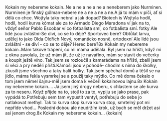 Kokain my nebereme kokain..Ne a ne a ne a ne a neneberem jako Nurminen.
Nurminen je finský gólman-nebere ne a ne a ne a ne.A já to mám v píči, ať si dělá co chce.
Wojtyla taky nebral a jak dopad?
Biotech is Wojtyla hodil, hodil, hodil kurva kómat
ale za to Armado Diego Maradona ví jak na to, vždyť seňor Pablo Escobar ví co fotbalista smí, co
fotbalista smí.
fotky
Ale lidé jsou zvláštní-Se diví, co se to děje? Sportovec bere?
Obtůlat larvu, udělej to jako Olda
Oldřich Nový, romanticko nosně, ortodoxní
Ale lidé jsou zvláštní - se diví - co se to děje?
Herec bere?8x
Kokain my nebereme kokain..Mám takové trápení, co mi máma udělala.
Byl jsem na hřišti, když mi z okna zavolala,
že už mám jít, že už je navaříno, mám se stavit
do večerky a koupit ještě víno. Tak jsem se rozloučil s kamarádama na hřišti, zbalil jsem si věci a pry neděli příští.Kámoši jsou v pohodě- chodim s nima do školky,
zkusili jsme všechno a taky balit holky.
Tak jsem spěchal domů a těšil se na jídlo, máma řekla
vysmrkej se a použij taky mýdlo.
Co mě doma čekalo o tom jsem němel šajnu-měl jsem doma k večeři
kokainovou lajnu.8x
Kokain my nebereme kokain....
Já jsem jiný drogy neberu, s chlastem se ale kurva za to neseru.
Když přijde na to, stojí to za to, vypiju se jako prase, pak vypádá to.Potřebuju sem tam vypustit ventyl, potřebuju do sebe jo natlakovat methyl.
Tak to kurva stop kurva kurva stop, smrtelný pot mi nepříde vhod...
Poslední dobou ale neudržím krok, už bych se měl držet asi asi jenom drog.8x
Kokain my nebereme kokain...
(kokain)
